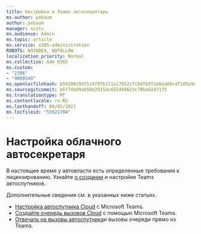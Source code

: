 ```yaml
---
title: Настройка и Teams автосекретарь
ms.author: pebaum
author: pebaum
manager: scotv
ms.audience: Admin
ms.topic: article
ms.service: o365-administration
ROBOTS: NOINDEX, NOFOLLOW
localization_priority: Normal
ms.collection: Adm_O365
ms.custom:
- "2386"
- "9000548"
ms.openlocfilehash: b54108c9df524f97b111a17952cfc8dfb5f2e8aa09cdf105e9452fcc27dc1028
ms.sourcegitcommit: b5f7da89a650d2915dc652449623c78be6247175
ms.translationtype: MT
ms.contentlocale: ru-RU
ms.lasthandoff: 08/05/2021
ms.locfileid: "53921704"
---
```

# <a name="set-up-a-cloud-auto-attendant"></a>Настройка облачного автосекретаря

В настоящее время у автовласти есть определенные требования к лицензированию. Узнайте [о создании](https://docs.microsoft.com/microsoftteams/what-are-phone-system-auto-attendants) и настройке Teams автоспутников. 

Дополнительные сведения см. в указанных ниже статьях.

- [Настройка автоспутника Cloud](https://docs.microsoft.com/microsoftteams/create-a-phone-system-auto-attendant) с Microsoft Teams. 
- [Создайте очередь вызовов Cloud](https://docs.microsoft.com/microsoftteams/create-a-phone-system-call-queue) с помощью Microsoft Teams. 
- [Отвечать на вызовы автоспутника](https://docs.microsoft.com/microsoftteams/answer-auto-attendant-and-call-queue-calls)и вызовы очереди прямо из Teams. 